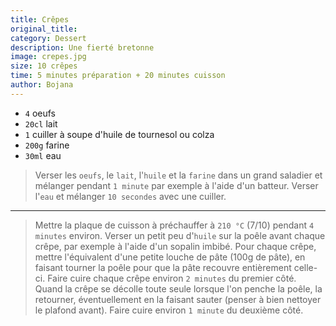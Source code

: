 ```yaml
---
title: Crêpes
original_title: 
category: Dessert
description: Une fierté bretonne
image: crepes.jpg
size: 10 crêpes
time: 5 minutes préparation + 20 minutes cuisson
author: Bojana
---
```



* `4` oeufs
* `20cl` lait
* `1` cuiller à soupe d'huile de tournesol ou colza
* `200g` farine
* `30ml` eau

> Verser les `oeufs`, le `lait`, l'`huile` et la `farine` dans un grand saladier et mélanger pendant `1 minute` par exemple à l'aide d'un batteur. Verser l'`eau` et mélanger `10 secondes` avec une cuiller.

---

> Mettre la plaque de cuisson à préchauffer à `210 °C` (7/10) pendant `4 minutes` environ. Verser un petit peu d'`huile` sur la poêle avant chaque crêpe, par exemple à l'aide d'un sopalin imbibé. Pour chaque crêpe, mettre l'équivalent d'une petite louche de pâte (100g de pâte), en faisant tourner la poêle pour que la pâte recouvre entièrement celle-ci. Faire cuire chaque crêpe environ `2 minutes` du premier côté. Quand la crêpe se décolle toute seule lorsque l'on penche la poêle, la retourner, éventuellement en la faisant sauter (penser à bien nettoyer le plafond avant). Faire cuire environ `1 minute` du deuxième côté.